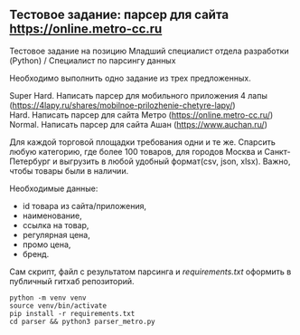 ## Тестовое задание: парсер для сайта https://online.metro-cc.ru
Тестовое задание на позицию Младший специалист отдела разработки (Python) / Специалист по парсингу данных

Необходимо выполнить одно задание из трех предложенных.

Super Hard. Написать парсер для мобильного приложения 4 лапы (https://4lapy.ru/shares/mobilnoe-prilozhenie-chetyre-lapy/)<br>
Hard. Написать парсер для сайта Метро (https://online.metro-cc.ru/)<br>
Normal. Написать парсер для сайта Ашан (https://www.auchan.ru/)

Для каждой торговой площадки требования одни и те же. Спарсить любую категорию, где более 100 товаров, для городов Москва и Санкт-Петербург и выгрузить в любой удобный формат(csv, json, xlsx). Важно, чтобы товары были в наличии.


Необходимые данные:
- id товара из сайта/приложения,
- наименование,
- ссылка на товар,
- регулярная цена,
- промо цена,
- бренд.

Сам скрипт, файл с результатом парсинга и *requirements.txt* оформить в публичный гитхаб репозиторий.

```
python -m venv venv
source venv/bin/activate
pip install -r requirements.txt
cd parser && python3 parser_metro.py
```